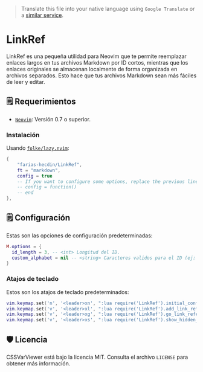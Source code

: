 > Translate this file into your native language using `Google Translate` or a [similar service](https://immersivetranslate.com).

# LinkRef

LinkRef es una pequeña utilidad para Neovim que te permite reemplazar enlaces largos en tus archivos Markdown por ID cortos, mientras que los enlaces originales se almacenan localmente de forma organizada en archivos separados. Esto hace que tus archivos Markdown sean más fáciles de leer y editar.

## 🗒️ Requerimientos

* [`Neovim`](https://github.com/neovim/neovim): Versión 0.7 o superior.

### Instalación

Usando [`folke/lazy.nvim`](https://github.com/folke/lazy.nvim):

```lua
{
    "farias-hecdin/LinkRef",
    ft = "markdown",
    config = true
    -- If you want to configure some options, replace the previous line with:
    -- config = function()
    -- end
},
```

## 🗒️ Configuración

Estas son las opciones de configuración predeterminadas:

```lua
M.options = {
  id_length = 3, -- <int> Longitud del ID.
  custom_alphabet = nil -- <string> Caracteres validos para el ID (ej: 0123abc...).
}
```

### Atajos de teclado

Estos son los atajos de teclado predeterminados:

```lua
vim.keymap.set('n', '<leader>xn', ":lua require('LinkRef').initial_config()<CR>", opts)
vim.keymap.set('v', '<leader>xl', ":lua require('LinkRef').add_link_reference()<CR>", opts)
vim.keymap.set('v', '<leader>xg', ":lua require('LinkRef').go_link_reference()<CR>", opts)
vim.keymap.set('v', '<leader>xs', ":lua require('LinkRef').show_hidden_link()<CR>", opts)
```

## 🛡️ Licencia

CSSVarViewer está bajo la licencia MIT. Consulta el archivo `LICENSE` para obtener más información.
